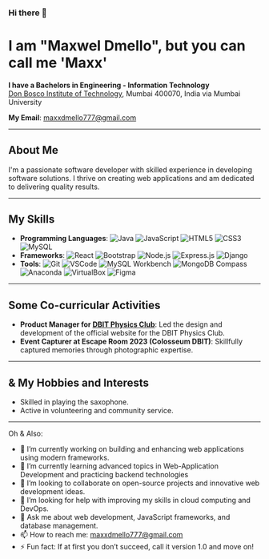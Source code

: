 ### Hi there 👋

# I am "Maxwel Dmello", but you can call me 'Maxx'

**I have a Bachelors in Engineering - Information Technology**  
[Don Bosco Institute of Technology](https://www.dbit.in/), Mumbai 400070, India via Mumbai University

**My Email**: maxxdmello777@gmail.com  

---

## About Me
I'm a passionate software developer with skilled experience in developing software solutions. I thrive on creating web applications and am dedicated to delivering quality results.

---

## My Skills
- **Programming Languages**:
  ![Java](https://img.shields.io/badge/Java-ED8B00?style=for-the-badge&logo=java&logoColor=white)
  ![JavaScript](https://img.shields.io/badge/JavaScript-F7DF1E?style=for-the-badge&logo=javascript&logoColor=black)
  ![HTML5](https://img.shields.io/badge/HTML5-E34F26?style=for-the-badge&logo=html5&logoColor=white)
  ![CSS3](https://img.shields.io/badge/CSS3-1572B6?style=for-the-badge&logo=css3&logoColor=white)
  ![MySQL](https://img.shields.io/badge/MySQL-4479A1?style=for-the-badge&logo=mysql&logoColor=white)
- **Frameworks**:
  ![React](https://img.shields.io/badge/React-20232A?style=for-the-badge&logo=react&logoColor=61DAFB)
  ![Bootstrap](https://img.shields.io/badge/Bootstrap-563D7C?style=for-the-badge&logo=bootstrap&logoColor=white)
  ![Node.js](https://img.shields.io/badge/Node.js-43853D?style=for-the-badge&logo=node-dot-js&logoColor=white)
  ![Express.js](https://img.shields.io/badge/Express.js-404D59?style=for-the-badge)
  ![Django](https://img.shields.io/badge/Django-092E20?style=for-the-badge&logo=django&logoColor=white)
- **Tools**:
  ![Git](https://img.shields.io/badge/Git-F05032?style=for-the-badge&logo=git&logoColor=white)
  ![VSCode](https://img.shields.io/badge/VSCode-007ACC?style=for-the-badge&logo=visual-studio-code&logoColor=white)
  ![MySQL Workbench](https://img.shields.io/badge/MySQL_Workbench-4479A1?style=for-the-badge&logo=mysql&logoColor=white)
  ![MongoDB Compass](https://img.shields.io/badge/MongoDB_Compass-47A248?style=for-the-badge&logo=mongodb&logoColor=white)
  ![Anaconda](https://img.shields.io/badge/Anaconda-44A833?style=for-the-badge&logo=anaconda&logoColor=white)
  ![VirtualBox](https://img.shields.io/badge/VirtualBox-183A61?style=for-the-badge&logo=virtualbox&logoColor=white)
  ![Figma](https://img.shields.io/badge/Figma-F24E1E?style=for-the-badge&logo=figma&logoColor=white)

---

## Some Co-curricular Activities
- **Product Manager for [DBIT Physics Club](https://physicsclub.dbit.in/)**: Led the design and development of the official website for the DBIT Physics Club.
- **Event Capturer at Escape Room 2023 (Colosseum DBIT)**: Skillfully captured memories through photographic expertise.

---

## & My Hobbies and Interests
- Skilled in playing the saxophone.
- Active in volunteering and community service.

---

Oh & Also:

- 🔭 I’m currently working on building and enhancing web applications using modern frameworks.
- 🌱 I’m currently learning advanced topics in Web-Application Development and practicing backend technologies
- 👯 I’m looking to collaborate on open-source projects and innovative web development ideas.
- 🤔 I’m looking for help with improving my skills in cloud computing and DevOps.
- 💬 Ask me about web development, JavaScript frameworks, and database management.
- 📫 How to reach me: maxxdmello777@gmail.com
- ⚡ Fun fact: If at first you don’t succeed, call it version 1.0 and move on!
